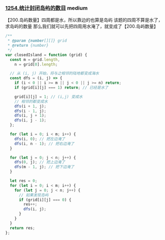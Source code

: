 ### [1254.统计封闭岛屿的数目](https://leetcode.cn/problems/number-of-closed-islands/) <Badge type="warning">medium</Badge>

【200.岛屿数量】四周都是水，所以靠边的也算是岛屿
该题的四周不算是水了，求岛屿的数量
那么我们就可以先把四周用水淹了，就变成了【200.岛屿数量】

```js
/**
 * @param {number[][]} grid
 * @return {number}
 */
var closedIsland = function (grid) {
  const m = grid.length,
    n = grid[0].length;

  // 从 (i, j) 开始，将与之相邻的陆地都变成海水
  const dfs = (i, j) => {
    if (i < 0 || i >= m || j < 0 || j >= n) return;
    if (grid[i][j] === 1) return; // 已经是水了

    grid[i][j] = 1; // (i,j) 变成水
    // 相邻的都变成水
    dfs(i + 1, j);
    dfs(i - 1, j);
    dfs(i, j + 1);
    dfs(i, j - 1);
  };

  for (let i = 0; i < m; i++) {
    dfs(i, 0); // 把左边淹了
    dfs(i, n - 1); // 把右边淹了
  }

  for (let j = 0; j < n; j++) {
    dfs(0, j); // 把上边淹了
    dfs(m - 1, j); // 把下边淹了
  }

  let res = 0;
  for (let i = 0; i < m; i++) {
    for (let j = 0; j < n; j++) {
      // 如果发现岛屿
      if (grid[i][j] === 0) {
        res++;
        dfs(i, j);
      }
    }
  }
  return res;
};
```
